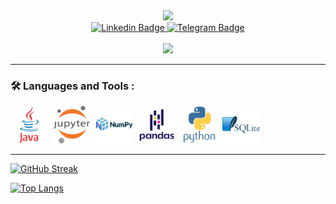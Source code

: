 <div id="header" align="center">
  <img src="https://media.giphy.com/media/3oKGzgNfssFG1xlwC4/giphy.gif" width="100"/>
</div>
<div id="badges" align="center">
  <a href="https://www.linkedin.com/in/andrey-starodumov-001026253/">
    <img src="https://img.shields.io/badge/LinkedIn-blue?style=for-the-badge&logo=linkedin&logoColor=white" alt="Linkedin Badge"/>
  </a>
  <a href="https://t.me/starodumovski">
    <img src="https://img.shields.io/badge/Telegram-darkblue?style=for-the-badge&logo=telegram&logoColor=white" alt="Telegram Badge"/>
  </a>
  </div>
<div id="badges" align="center">
  <img src="https://komarev.com/ghpvc/?username=starodumovski&style=flat-square&color=blue" alt=""/>
</div>
<div align="center">
<!--   <img src="https://media.giphy.com/media/hvRJCLFzcasrR4ia7z/giphy.gif" width="30px"/> -->
  <img src="https://media.giphy.com/media/47RZOvpTG9bELpoe9O/giphy.gif" width="100px">
</div>

---

### :hammer_and_wrench: Languages and Tools :

<div>
  <img src="https://raw.githubusercontent.com/devicons/devicon/1119b9f84c0290e0f0b38982099a2bd027a48bf1/icons/java/java-original-wordmark.svg" width="60" height="60">&nbsp;
  <img src="https://raw.githubusercontent.com/devicons/devicon/1119b9f84c0290e0f0b38982099a2bd027a48bf1/icons/jupyter/jupyter-original-wordmark.svg" width="60" height="60">&nbsp;
  <img src="https://raw.githubusercontent.com/devicons/devicon/1119b9f84c0290e0f0b38982099a2bd027a48bf1/icons/numpy/numpy-original-wordmark.svg" width="60" height="60">&nbsp;
  <img src="https://raw.githubusercontent.com/devicons/devicon/1119b9f84c0290e0f0b38982099a2bd027a48bf1/icons/pandas/pandas-original-wordmark.svg" width="60" height="60">&nbsp;
  <img src="https://raw.githubusercontent.com/devicons/devicon/1119b9f84c0290e0f0b38982099a2bd027a48bf1/icons/python/python-original-wordmark.svg" width="60" height="60">&nbsp;
  <img src="https://raw.githubusercontent.com/devicons/devicon/1119b9f84c0290e0f0b38982099a2bd027a48bf1/icons/sqlite/sqlite-original-wordmark.svg" width="60" height="60">&nbsp;
</div>

---

[![GitHub Streak](https://streak-stats.demolab.com/?user=starodumovski)](https://git.io/streak-stats)

[![Top Langs](https://github-readme-stats.vercel.app/api/top-langs/?username=starodumovski&layout=compact&theme=vision-friendly-dark)](https://github.com/anuraghazra/github-readme-stats)

